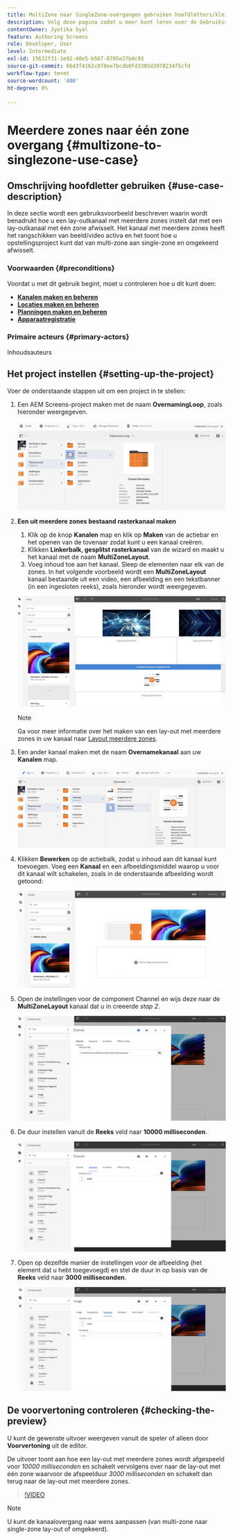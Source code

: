```yaml
---
title: MultiZone naar SingleZone-overgangen gebruiken hoofdletters/kleine letters
description: Volg deze pagina zodat u meer kunt leren over de Gebruiksscenario's van MultiZone naar SingleZone-overgangen.
contentOwner: Jyotika Syal
feature: Authoring Screens
role: Developer, User
level: Intermediate
exl-id: 15632f31-1e92-40e5-b567-8705e27bdc93
source-git-commit: 6643f4162c8f0ee7bcdb0fd3305d3978234f5cfd
workflow-type: tm+mt
source-wordcount: '400'
ht-degree: 0%

---
```


# Meerdere zones naar één zone overgang {#multizone-to-singlezone-use-case}

## Omschrijving hoofdletter gebruiken {#use-case-description}

In deze sectie wordt een gebruiksvoorbeeld beschreven waarin wordt benadrukt hoe u een lay-outkanaal met meerdere zones instelt dat met een lay-outkanaal met één zone afwisselt. Het kanaal met meerdere zones heeft het rangschikken van beeld/video activa en het toont hoe u opstellingsproject kunt dat van multi-zone aan single-zone en omgekeerd afwisselt.

### Voorwaarden {#preconditions}

Voordat u met dit gebruik begint, moet u controleren hoe u dit kunt doen:

* **[Kanalen maken en beheren](managing-channels.md)**
* **[Locaties maken en beheren](managing-locations.md)**
* **[Planningen maken en beheren](managing-schedules.md)**
* **[Apparaatregistratie](device-registration.md)**

### Primaire acteurs {#primary-actors}

Inhoudsauteurs

## Het project instellen {#setting-up-the-project}

Voer de onderstaande stappen uit om een project in te stellen:

1. Een AEM Screens-project maken met de naam **OvernamingLoop**, zoals hieronder weergegeven.

   ![element](assets/mz-to-sz1.png)


1. **Een uit meerdere zones bestaand rasterkanaal maken**

   1. Klik op de knop **Kanalen** map en klik op **Maken** van de actiebar en het openen van de tovenaar zodat kunt u een kanaal creëren.
   1. Klikken **Linkerbalk, gesplitst rasterkanaal** van de wizard en maakt u het kanaal met de naam **MultiZoneLayout**.
   1. Voeg inhoud toe aan het kanaal. Sleep de elementen naar elk van de zones. In het volgende voorbeeld wordt een **MultiZoneLayout** kanaal bestaande uit een video, een afbeelding en een tekstbanner (in een ingesloten reeks), zoals hieronder wordt weergegeven.

   ![element](assets/mz-to-sz2.png)

   >[!NOTE]
   >
   >Ga voor meer informatie over het maken van een lay-out met meerdere zones in uw kanaal naar [Layout meerdere zones](multi-zone-layout-aem-screens.md).


1. Een ander kanaal maken met de naam **Overnamekanaal** aan uw **Kanalen** map.

   ![element](assets/mz-to-sz3.png)

1. Klikken **Bewerken** op de actiebalk, zodat u inhoud aan dit kanaal kunt toevoegen. Voeg een **Kanaal** en een afbeeldingsmiddel waarop u voor dit kanaal wilt schakelen, zoals in de onderstaande afbeelding wordt getoond:

   ![element](assets/mz-to-sz4.png)

1. Open de instellingen voor de component Channel en wijs deze naar de **MultiZoneLayout** kanaal dat u in creeerde *stap 2*.

   ![element](assets/mz-to-sz5.png)

1. De duur instellen vanuit de **Reeks** veld naar **10000 milliseconden**.

   ![element](assets/mz-to-sz6.png)

1. Open op dezelfde manier de instellingen voor de afbeelding (het element dat u hebt toegevoegd) en stel de duur in op basis van de **Reeks** veld naar **3000 milliseconden**.

   ![element](assets/mz-to-sz7.png)

## De voorvertoning controleren {#checking-the-preview}

U kunt de gewenste uitvoer weergeven vanuit de speler of alleen door **Voorvertoning** uit de editor.

De uitvoer toont aan hoe een lay-out met meerdere zones wordt afgespeeld voor *10000 milliseconden* en schakelt vervolgens over naar de lay-out met één zone waarvoor de afspeelduur *3000 milliseconden* en schakelt dan terug naar de lay-out met meerdere zones.

>[!VIDEO](https://video.tv.adobe.com/v/30366)

>[!NOTE]
>
>U kunt de kanaalovergang naar wens aanpassen (van multi-zone naar single-zone lay-out of omgekeerd).
